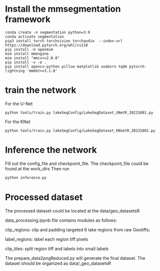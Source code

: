 # Install the mmsegmentation framework 
```shell
conda create -n segmentation python=3.9
conda activate segmentation 
pip3 install torch torchvision torchaudio  --index-url https://download.pytorch.org/whl/cu118
pip install -U openmim
mim install mmengine
mim install "mmcv>=2.0.0"
pip install -v -e .
pip install opencv-python pillow matplotlib seaborn tqdm pytorch-lightning 'mmdet>=3.1.0'
```
# train the network 
For the U-Net
```shell
python tools/train.py lakeSegConfig/LakeSegDataset_UNetR_20231001.py 
```
For the KNet
```shell
python tools/train.py lakeSegConfig/LakeSegDataset_KNnetR_20231001.py 
```

# Inference the network
Fill out the config_file and checkpoint_file.
The checkpoint_file could be found at the work_dirs
Then run
```python
python inference.py
```

# Processed dataset
The processed dataset could be located at the data/geo_datasetsR


data_processing.ipynb file contains modules as follows:


clip_regions: clip and padding targeted 6 lake regions from raw Geotiffs;


label_regions: label each region tiff pixels


clip_tiles: split region tiff and labels into small labels


The prepare_data2pngReduced.py will generate the final dataset.
The dataset should be organized as data/_geo_datasetsR